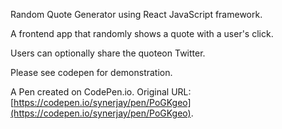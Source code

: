 Random Quote Generator using React JavaScript framework.

A frontend app that randomly shows a quote with a user's click. 

Users can optionally share the quoteon Twitter.

Please see codepen for demonstration.

A Pen created on CodePen.io. Original URL: [https://codepen.io/synerjay/pen/PoGKgeo](https://codepen.io/synerjay/pen/PoGKgeo).



